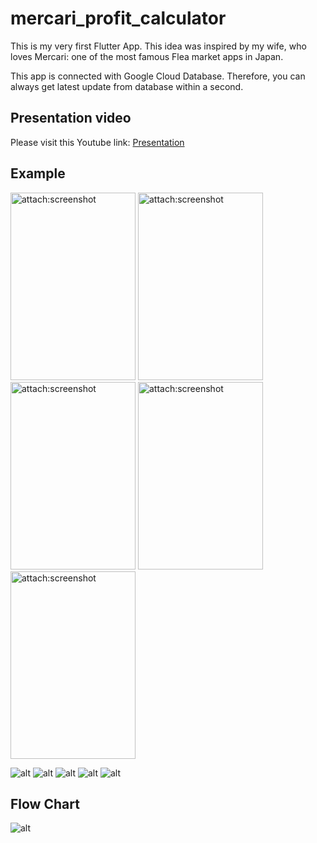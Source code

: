 # mercari_profit_calculator

This is my very first Flutter App. This idea was inspired by my wife, who loves Mercari: 
one of the most famous Flea market apps in Japan.

This app is connected with Google Cloud Database. Therefore, you can always get latest update from database within a second.

## Presentation video

Please visit this Youtube link:
[Presentation](https://www.youtube.com/watch?v=pC3CcviVKew)

## Example
<img src="attach:images/screenshot01.jpg" alt="attach:screenshot" title="attach:screenshot" width="200" height="300">
<img src="attach:images/screenshot02.jpg" alt="attach:screenshot" title="attach:screenshot" width="200" height="300">
<img src="attach:images/screenshot03.jpg" alt="attach:screenshot" title="attach:screenshot" width="200" height="300">
<img src="attach:images/screenshot04.jpg" alt="attach:screenshot" title="attach:screenshot" width="200" height="300">
<img src="attach:images/screenshot05.jpg" alt="attach:screenshot" title="attach:screenshot" width="200" height="300">

![alt](images/screenshot01.jpg)
![alt](images/screenshot02.jpg)
![alt](images/screenshot03.jpg)
![alt](images/screenshot04.jpg)
![alt](images/screenshot05.jpg)


## Flow Chart
![alt](images/appFlowChart.jpg)

